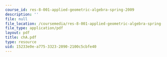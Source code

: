 ```yaml
---
course_id: res-8-001-applied-geometric-algebra-spring-2009
description: ''
file: null
file_location: /coursemedia/res-8-001-applied-geometric-algebra-spring-2009/15233e0ea775332320902100c5cbfe40_chA.pdf
file_type: application/pdf
layout: pdf
title: chA.pdf
type: resource
uid: 15233e0e-a775-3323-2090-2100c5cbfe40
---
```

